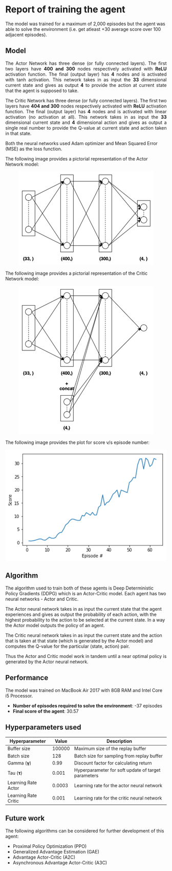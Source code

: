 # Report of training the agent

<p>The model was trained for a maximum of 2,000 episodes but the agent was able to solve the environment (i.e. get atleast +30 average score over 100 adjacent episodes).</p>

## Model

<p align="justify">The Actor Network has three dense (or fully connected layers). The first two layers have <b>400 and 300</b> nodes respectively activated with <b>ReLU</b> activation function. The final (output layer) has <b>4</b> nodes and is activated with tanh activation. This network takes in as input the <b>33</b> dimensional current state and gives as output <b>4</b> to provide the action at current state that the agent is supposed to take.</p>

<p align="justify">The Critic Network has three dense (or fully connected layers). The first two layers have <b>404 and 300</b> nodes respectively activated with <b>ReLU</b> activation function. The final (output layer) has <b>4</b> nodes and is activated with linear activation (no activation at all). This network takes in as input the <b>33</b> dimensional current state and <b>4</b> dimensional action and gives as output a single real number to provide the Q-value at current state and action taken in that state.</p>

<p>Both the neural networks used Adam optimizer and Mean Squared Error (MSE) as the loss function.</p>

<p>The following image provides a pictorial representation of the Actor Network model:</p>

<p align='center'>
  <img src='images/actor-network.png' alt='Pictorial representation of Q-Network'>
</p>

<p>The following image provides a pictorial representation of the Critic Network model:</p>

<p align='center'>
  <img src='images/critic-network.png' alt='Pictorial representation of Q-Network'>
</p>

<p>The following image provides the plot for score v/s episode number:</p>

<p align='center'>
  <img src='images/plot.png' alt='Plot for score v/s episode number' width='650'>
</p>

## Algorithm

<p>The algorithm used to train both of these agents is Deep Deterministic Policy Gradients (DDPG) which is an Actor-Critic model. Each agent has two neural networks - Actor and Critic.</p>

<p>The Actor neural network takes in as input the current state that the agent experiences and gives as output the probability of each action, with the highest probability to the action to be selected at the current state. In a way the Actor model outputs the policy of an agent.</p>

<p>The Critic neural network takes in as input the current state and the action that is taken at that state (which is generated by the Actor model) and computes the Q-value for the particular (state, action) pair.</p>

<p>Thus the Actor and Critic model work in tandem until a near optimal policy is generated by the Actor neural network.</p>

## Performance

<p>The model was trained on MacBook Air 2017 with 8GB RAM and Intel Core i5 Processor.</p>

<ul>
  <li><b>Number of episodes required to solve the environment</b>: -37 episodes</li>
  <li><b>Final score of the agent</b>: 30.57</li>
</ul>

## Hyperparameters used

| Hyperparameter           | Value  | Description                                               |
|--------------------------|--------|-----------------------------------------------------------|
| Buffer size              | 100000 | Maximum size of the replay buffer                         |
| Batch size               | 128    | Batch size for sampling from replay buffer                |
| Gamma (<b>γ</b>)         | 0.99   | Discount factor for calculating return                    |
| Tau (<b>τ</b>)           | 0.001  | Hyperparameter for soft update of target parameters       |
| Learning Rate Actor      | 0.0003 | Learning rate for the actor neural network                |
| Learning Rate Critic     | 0.001  | Learning rate for the critic neural network               |

## Future work

<p>The following algorithms can be considered for further development of this agent:</p>

<ul>
  <li>Proximal Policy Optimization (PPO)</li>
  <li>Generalized Advantage Estimation (GAE)</li>
  <li>Advantage Actor-Critic (A2C)</li>
  <li>Asynchronous Advantage Actor-Critic (A3C)</li>
</ul>
